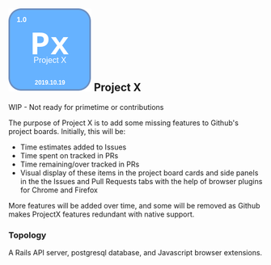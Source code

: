 ## ![](https://github.com/IamNaN/projectx/blob/master/extensions/chrome/logo.png) Project X
WIP - Not ready for primetime or contributions

The purpose of Project X is to add some missing features to Github's project boards. Initially, this will be:
* Time estimates added to Issues
* Time spent on tracked in PRs
* Time remaining/over tracked in PRs
* Visual display of these items in the project board cards and side panels in the the Issues and Pull Requests tabs with the help of browser plugins for Chrome and Firefox

More features will be added over time, and some will be removed as Github makes ProjectX features redundant with native support.

### Topology
A Rails API server, postgresql database, and Javascript browser extensions.

### 
